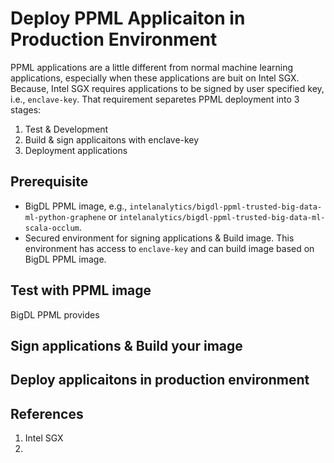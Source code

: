 # Deploy PPML Applicaiton in Production Environment

PPML applications are a little different from normal machine learning applications, especially when these applications are buit on Intel SGX. Because, Intel SGX requires applications to be signed by user specified key, i.e., `enclave-key`. That requirement separetes PPML deployment into 3 stages:
1. Test & Development
2. Build & sign applicaitons with enclave-key
3. Deployment applications


## Prerequisite

* BigDL PPML image, e.g., `intelanalytics/bigdl-ppml-trusted-big-data-ml-python-graphene` or `intelanalytics/bigdl-ppml-trusted-big-data-ml-scala-occlum`.
* Secured environment for signing applications & Build image. This environment has access to `enclave-key` and can build image based on BigDL PPML image.

## Test with PPML image

BigDL PPML provides 

[]()


## Sign applications & Build your image


[]()

## Deploy applicaitons in production environment

## References

1. Intel SGX
2. 